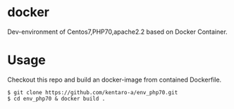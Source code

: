 # docker
Dev-environment of Centos7,PHP70,apache2.2 based on Docker Container.

# Usage
Checkout this repo and build an docker-image from contained Dockerfile.
```
$ git clone https://github.com/kentaro-a/env_php70.git
$ cd env_php70 & docker build .
```
